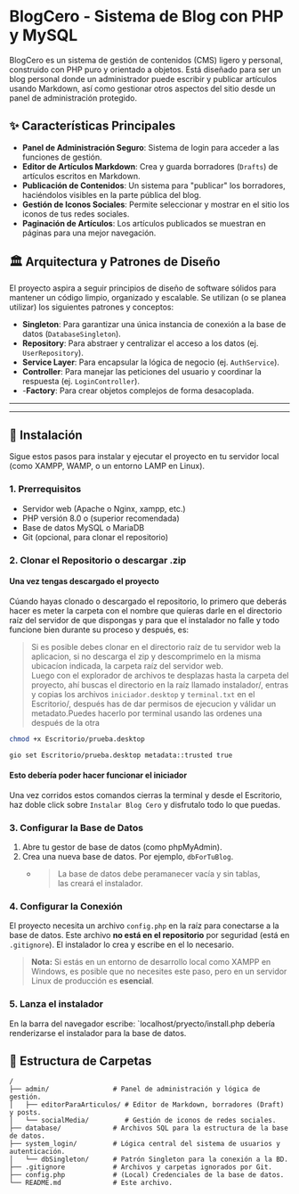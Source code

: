 # BlogCero - Sistema de Blog con PHP y MySQL

BlogCero es un sistema de gestión de contenidos (CMS) ligero y personal, construido con PHP puro y orientado a objetos. Está diseñado para ser un blog personal donde un administrador puede escribir y publicar artículos usando Markdown, así como gestionar otros aspectos del sitio desde un panel de administración protegido.

## ✨ Características Principales

- **Panel de Administración Seguro**: Sistema de login para acceder a las funciones de gestión.
- **Editor de Artículos Markdown**: Crea y guarda borradores (`Drafts`) de artículos escritos en Markdown.
- **Publicación de Contenidos**: Un sistema para "publicar" los borradores, haciéndolos visibles en la parte pública del blog.
- **Gestión de Iconos Sociales**: Permite seleccionar y mostrar en el sitio los iconos de tus redes sociales.
- **Paginación de Artículos**: Los artículos publicados se muestran en páginas para una mejor navegación.

## 🏛️ Arquitectura y Patrones de Diseño

El proyecto aspira a seguir principios de diseño de software sólidos para mantener un código limpio, organizado y escalable. Se utilizan (o se planea utilizar) los siguientes patrones y conceptos:

- **Singleton**: Para garantizar una única instancia de conexión a la base de datos (`DatabaseSingleton`).
- **Repository**: Para abstraer y centralizar el acceso a los datos (ej. `UserRepository`).
- **Service Layer**: Para encapsular la lógica de negocio (ej. `AuthService`).
- **Controller**: Para manejar las peticiones del usuario y coordinar la respuesta (ej. `LoginController`).
- -**Factory**: Para crear objetos complejos de forma desacoplada.

---


---

## 🚀 Instalación

Sigue estos pasos para instalar y ejecutar el proyecto en tu servidor local (como XAMPP, WAMP, o un entorno LAMP en Linux).

### 1. Prerrequisitos

- Servidor web (Apache o Nginx, xampp, etc.)
- PHP versión 8.0 o (superior recomendada)
- Base de datos MySQL o MariaDB
- Git (opcional, para clonar el repositorio)

### 2. Clonar el Repositorio o descargar .zip


#### Una vez tengas descargado el proyecto

Cúando hayas clonado o descargado el repositorio, lo primero que deberás hacer es meter la carpeta con el nombre que quíeras darle en el directorio raíz del servidor de que dispongas y para que el instalador no falle y todo funcione bien durante su proceso y después, es:

> Si es posible debes clonar en el directorio raíz de tu servidor web la aplicacion, si no descarga el zip y descomprimelo en la misma ubicacíon indicada, la carpeta raíz del servidor web.  
> Luego con el explorador de archivos te desplazas hasta la carpeta del proyecto, ahí buscas el directorio en la raíz llamado instalador/, entras y copias los archivos `iniciador.desktop` y `terminal.txt` en el Escritorio/, después has de dar permisos de ejecucion y válidar un metadato.Puedes hacerlo por terminal usando las ordenes una después de la otra 

```bash
chmod +x Escritorio/prueba.desktop

gio set Escritorio/prueba.desktop metadata::trusted true
```
#### Esto debería poder hacer funcionar el iniciador 

Una vez corridos estos comandos cierras la terminal y desde el Escritorio, haz doble click sobre `Instalar Blog Cero` y disfrutalo todo lo que puedas.

### 3. Configurar la Base de Datos

1. Abre tu gestor de base de datos (como phpMyAdmin).
2. Crea una nueva base de datos. Por ejemplo, `dbForTuBlog`.
    - > La base de datos debe peramanecer vacía y sin tablas,  
    las creará el instalador.

### 4. Configurar la Conexión

El proyecto necesita un archivo `config.php` en la raíz para conectarse a la base de datos. Este archivo **no está en el repositorio** por seguridad (está en `.gitignore`). El instalador lo crea y escribe en el lo necesario.

> **Nota:** Si estás en un entorno de desarrollo local como XAMPP en Windows, es posible que no necesites este paso, pero en un servidor Linux de producción es **esencial**.

### 5. Lanza el instalador

En la barra del navegador escribe: `localhost/pryecto/install.php
debería renderizarse el instalador para la base de datos.


## 📂 Estructura de Carpetas

```
/
├── admin/                # Panel de administración y lógica de gestión.
│   ├── editorParaArticulos/ # Editor de Markdown, borradores (Draft) y posts.
│   └── socialMedia/         # Gestión de iconos de redes sociales.
├── database/             # Archivos SQL para la estructura de la base de datos.
├── system_login/         # Lógica central del sistema de usuarios y autenticación.
│   └── dbSingleton/      # Patrón Singleton para la conexión a la BD.
├── .gitignore            # Archivos y carpetas ignorados por Git.
├── config.php            # (Local) Credenciales de la base de datos.
└── README.md             # Este archivo.
```
